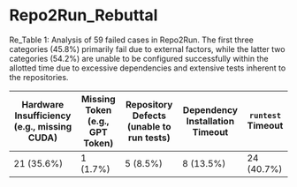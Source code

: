 # Repo2Run_Rebuttal

Re_Table 1: Analysis of 59 failed cases in Repo2Run. The first three categories (45.8%) primarily fail due to external factors, while the latter two categories (54.2%) are unable to be configured successfully within the allotted time due to excessive dependencies and extensive tests inherent to the repositories.

| Hardware Insufficiency (e.g., missing CUDA) | Missing Token (e.g., GPT Token) | Repository Defects (unable to run tests) | Dependency Installation Timeout | `runtest` Timeout |
|---------------------------------------------|---------------------------------|------------------------|---------------------------------|--------------------|
| 21 (35.6%)                                  | 1 (1.7%)                        | 5 (8.5%)               | 8 (13.5%)                       | 24 (40.7%)         |
